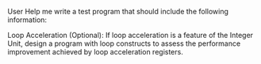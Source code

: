 User
Help me write a test program that should include the following information:

Loop Acceleration (Optional):
If loop acceleration is a feature of the Integer Unit, design a program with loop constructs to assess the performance improvement achieved by loop acceleration registers.